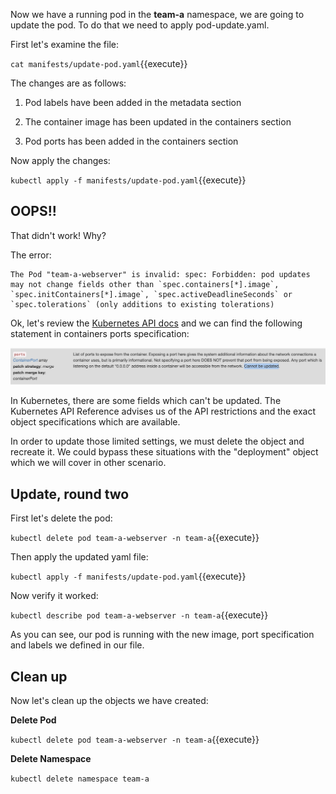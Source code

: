 Now we have a running pod in the **team-a** namespace, we are going to update the pod. To do that we need to apply pod-update.yaml.

First let's examine the file:

``cat manifests/update-pod.yaml``{{execute}}

The changes are as follows:

1. Pod labels have been added in the metadata section

2. The container image has been updated in the containers section

3. Pod ports has been added in the containers section

Now apply the changes:

``kubectl apply -f manifests/update-pod.yaml``{{execute}}

## OOPS!!

That didn't work! Why?

The error:

```
The Pod "team-a-webserver" is invalid: spec: Forbidden: pod updates may not change fields other than `spec.containers[*].image`, `spec.initContainers[*].image`, `spec.activeDeadlineSeconds` or `spec.tolerations` (only additions to existing tolerations)
```

Ok, let's review the [Kubernetes API docs](https://kubernetes.io/docs/reference/generated/kubernetes-api/v1.15/#container-v1-core) and we can find the following statement in containers ports specification:

![alt text](https://raw.githubusercontent.com/jameswhinn/katalabs/master/assets/apiRef.png "Port Ref")

In Kubernetes, there are some fields which can't be updated. The Kubernetes API Reference advises us of the API restrictions and the exact object specifications which are available.

In order to update those limited settings, we must delete the object and recreate it. We could bypass these situations with the "deployment" object which we will cover in other scenario.

## Update, round two

First let's delete the pod:

``kubectl delete pod team-a-webserver -n team-a``{{execute}}

Then apply the updated yaml file:

``kubectl apply -f manifests/update-pod.yaml``{{execute}}

Now verify it worked:

``kubectl describe pod team-a-webserver -n team-a``{{execute}}

As you can see, our pod is running with the new image, port specification and labels we defined in our file.

## Clean up

Now let's clean up the objects we have created:

**Delete Pod**

``kubectl delete pod team-a-webserver -n team-a``{{execute}}

**Delete Namespace**

``kubectl delete namespace team-a``